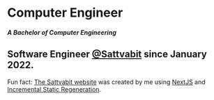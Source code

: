 <h1>Computer Engineer</h1>
<h5>A Bachelor of Computer Engineering</h5>

<h2> Software Engineer <a href="https://www.sattvabit.com/" target="_blank" >@Sattvabit</a> since January 2022. </h2>
<p>Fun fact: <a href="https://www.sattvabit.com">The Sattvabit website</a> was created by me using <a href="https://nextjs.org/">NextJS</a> and <a href="https://nextjs.org/docs/basic-features/data-fetching/incremental-static-regeneration">Incremental Static Regeneration</a>.</p>

